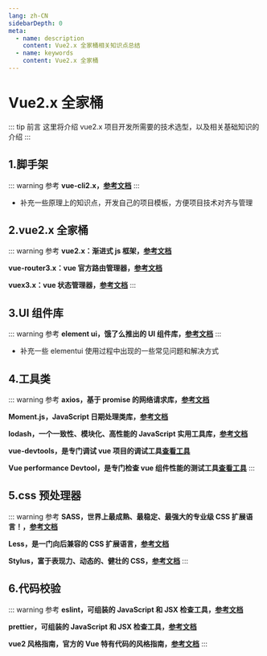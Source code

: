 ```yaml
---
lang: zh-CN
sidebarDepth: 0
meta:
  - name: description
    content: Vue2.x 全家桶相关知识点总结
  - name: keywords
    content: Vue2.x 全家桶
---
```


# Vue2.x 全家桶

::: tip 前言
这里将介绍 vue2.x 项目开发所需要的技术选型，以及相关基础知识的介绍
:::

## 1.脚手架

::: warning 参考
**vue-cli2.x，[参考文档](https://cli.vuejs.org/zh/)**
:::

- 补充一些原理上的知识点，开发自己的项目模板，方便项目技术对齐与管理

## 2.vue2.x 全家桶

::: warning 参考
**vue2.x：渐进式 js 框架，[参考文档](https://cn.vuejs.org/)**

**vue-router3.x：vue 官方路由管理器，[参考文档](https://router.vuejs.org/zh/)**

**vuex3.x：vue 状态管理器，[参考文档](https://vuex.vuejs.org/zh/)**
:::

## 3.UI 组件库

::: warning 参考
**element ui，饿了么推出的 UI 组件库，[参考文档](https://element.eleme.cn/#/zh-CN)**
:::

- 补充一些 elementui 使用过程中出现的一些常见问题和解决方式

## 4.工具类

::: warning 参考
**axios，基于 promise 的网络请求库，[参考文档](http://www.axios-js.com/zh-cn/docs/)**

**Moment.js，JavaScript 日期处理类库，[参考文档](http://momentjs.cn/)**

**lodash，一个一致性、模块化、高性能的 JavaScript 实用工具库，[参考文档](https://www.lodashjs.com/)**

**vue-devtools，是专门调试 vue 项目的调试工具[查看工具](https://github.com/vuejs/devtools)**

**Vue performance Devtool，是专门检查 vue 组件性能的测试工具[查看工具](https://github.com/vuejs/devtools)**
:::

## 5.css 预处理器

::: warning 参考
**SASS，世界上最成熟、最稳定、最强大的专业级 CSS 扩展语言！，[参考文档](https://www.sass.hk/)**

**Less，是一门向后兼容的 CSS 扩展语言，[参考文档](https://less.bootcss.com/)**

**Stylus，富于表现力、动态的、健壮的 CSS，[参考文档](https://www.stylus-lang.cn/)**
:::

## 6.代码校验

::: warning 参考
**eslint，可组装的 JavaScript 和 JSX 检查工具，[参考文档](https://eslint.bootcss.com)**

**prettier，可组装的 JavaScript 和 JSX 检查工具，[参考文档](https://eslint.bootcss.com)**

**vue2 风格指南，官方的 Vue 特有代码的风格指南，[参考文档](https://cn.vuejs.org/v2/style-guide/)**
:::
